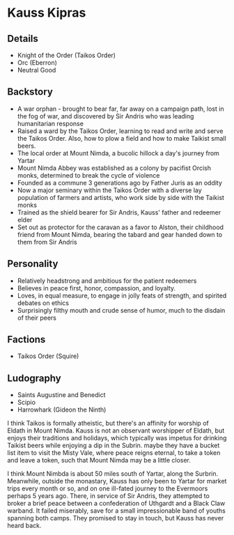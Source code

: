 # Kauss Kipras

## Details
- Knight of the Order (Taikos Order)
- Orc (Eberron)
- Neutral Good

## Backstory
- A war orphan - brought to bear far, far away on a campaign path, lost in the fog of war, and discovered by Sir Andris who was leading humanitarian response
- Raised a ward by the Taikos Order, learning to read and write and serve the Taikos Order. Also, how to plow a field and how to make Taikist small beers.
- The local order at Mount Nimda, a bucolic hillock a day's journey from Yartar
- Mount Nimda Abbey was established as a colony by pacifist Orcish monks, determined to break the cycle of violence
- Founded as a commune 3 generations ago by Father Juris as an oddity
- Now a major seminary within the Taikos Order with a diverse lay population of farmers and artists, who work side by side with the Taikist monks
- Trained as the shield bearer for Sir Andris, Kauss' father and redeemer elder
- Set out as protector for the caravan as a favor to Alston, their childhood friend from Mount Nimda, bearing the tabard and gear handed down to them from Sir Andris

## Personality
- Relatively headstrong and ambitious for the patient redeemers
- Believes in peace first, honor, compassion, and loyalty.
- Loves, in equal measure, to engage in jolly feats of strength, and spirited debates on ethics
- Surprisingly filthy mouth and crude sense of humor, much to the disdain of their peers

## Factions
- Taikos Order (Squire)

## Ludography
- Saints Augustine and Benedict
- Scipio
- Harrowhark (Gideon the Ninth)

I think Taikos is formally atheistic, but there's an affinity for worship of Eldath in Mount Nimda. Kauss is not an observant worshipper of Eldath, but enjoys their traditions and holidays, which typically was impetus for drinking Taikist beers while enjoying a dip in the Subrin.
maybe they have a bucket list item to visit the Misty Vale, where peace reigns eternal, to take a token and leave a token, such that Mount Nimda may be a little closer.

I think Mount Nimbda is about 50 miles south of Yartar, along the Surbrin. 
Meanwhile, outside the monastary, Kauss has only been to Yartar for market trips every month or so, and on one ill-fated journey to the Evermoors perhaps 5 years ago. There, in service of Sir Andris, they attempted to broker a brief peace between a confederation of Uthgardt and a Black Claw warband. It failed miserably, save for a small impressionable band of youths spanning both camps. They promised to stay in touch, but Kauss has never heard back.